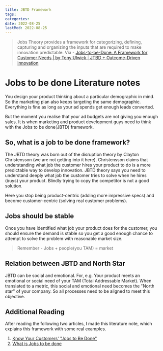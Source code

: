 ```yaml
---
title: JBTD Framework
tags:
categories:
date: 2022-08-25
lastMod: 2022-08-25
---
```

> Jobs Theory provides a framework for categorizing, defining, capturing and organizing the inputs that are required to make innovation predictable. Via - [Jobs-to-be-Done: A Framework for Customer Needs | by Tony Ulwick | JTBD + Outcome-Driven Innovation](https://jobs-to-be-done.com/jobs-to-be-done-a-framework-for-customer-needs-c883cbf61c90)

# Jobs to be done Literature notes
You design your product thinking about a particular demographic in mind. So the marketing plan also keeps targeting the same demographic. Everything is fine as long as your ad spends get enough leads converted. 

But the moment you realise that your ad budgets are not giving you enough sales. It is when marketing and product development guys need to think with the Jobs to be done(JBTD) framework.

## So, what is a job to be done framework?
The JBTD theory was born out of the disruption theory by Clayton Christensson (we are not getting into it here). Christensson claims that understanding what job the customer hires your product to do is a more predictable way to develop innovation. JBTD theory says you need to understand deeply what job the customer tries to solve when he hires (buys) your product. Blindly trying to copy the competitor is not a good solution. 

Here you stop being product-centric (adding more impressive specs) and become customer-centric (solving real customer problems).

## Jobs should be stable
Once you have identified what job your product does for the customer, you should ensure the demand is stable so you get a good enough chance to attempt to solve the problem with reasonable market size. 
> Remember - Jobs + people(you TAM) = market

## Relation between JBTD and North Star
JBTD can be social and emotional. For, e.g. Your product meets an emotional or social need of your TAM (Total Addressable Market). When translated to a metric, this social and emotional need becomes the "North star" of your company. So all processes need to be aligned to meet this objective.

## Additional Reading
After reading the following two articles, I made this literature note, which explains this framework with some real examples. 

1. [Know Your Customers' "Jobs to Be Done"](https://hbr.org/2016/09/know-your-customers-jobs-to-be-done)
2. [What is Jobs to be done](https://www.classify.ltd/post/what-is-jobs-to-be-done-theory)
